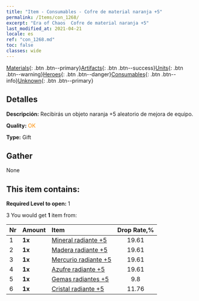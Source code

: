 ```yaml
---
title: "Item - Consumables - Cofre de material naranja +5"
permalink: /Items/con_1268/
excerpt: "Era of Chaos  Cofre de material naranja +5"
last_modified_at: 2021-04-21
locale: es
ref: "con_1268.md"
toc: false
classes: wide
---
```

 [Materials](/es/Items/){: .btn .btn--primary}[Artifacts](/es/Items/Artifacts/){: .btn .btn--success}[Units](/es/Items/Units/){: .btn .btn--warning}[Heroes](/es/Items/Heroes/){: .btn .btn--danger}[Consumables](/es/Items/Consumables/){: .btn .btn--info}[Unknown](/es/Items/Unknown/){: .btn .btn--primary}

## Detalles
 **Descripción:** Recibirás un objeto naranja +5 aleatorio de mejora de equipo.

 **Quality:** <span style="color: #FF8C00">OK</span>

 **Type:** Gift

## Gather

  None

## This item contains:

 **Required Level to open:** 1

 3 You would get **1** item  from:

  | Nr | Amount |     Item    | Drop Rate,% |
  |:---|:-------|:------------|:---------:|
  | 1 |  **1x** | [Mineral radiante +5](/es/Items/mat_96/) | 19.61 | 
  | 2 |  **1x** | [Madera radiante +5](/es/Items/mat_97/) | 19.61 | 
  | 3 |  **1x** | [Mercurio radiante +5](/es/Items/mat_98/) | 19.61 | 
  | 4 |  **1x** | [Azufre radiante +5](/es/Items/mat_99/) | 19.61 | 
  | 5 |  **1x** | [Gemas radiantes +5](/es/Items/mat_100/) | 9.8 | 
  | 6 |  **1x** | [Cristal radiante +5](/es/Items/mat_101/) | 11.76 | 
